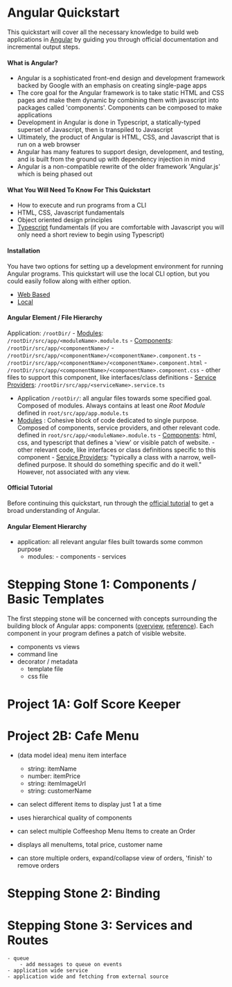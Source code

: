 # Angular Quickstart
This quickstart will cover all the necessary knowledge to build web applications in [Angular](https://angular.io/) by guiding you through official documentation and incremental output steps. 

#### What is Angular?
- Angular is a sophisticated front-end design and development framework backed by Google with an emphasis on creating single-page apps
- The core goal for the Angular framework is to take static HTML and CSS pages and make them dynamic by combining them with javascript into packages called 'components'. Components can be composed to make applications
- Development in Angular is done in Typescript, a statically-typed superset of Javascript, then is transpiled to Javascript
- Ultimately, the product of Angular is HTML, CSS, and Javascript that is run on a web browser
- Angular has many features to support design, development, and testing, and is built from the ground up with dependency injection in mind 
- Angular is a non-compatible rewrite of the older framework 'Angular.js' which is being phased out

#### What You Will Need To Know For This Quickstart
- How to execute and run programs from a CLI
- HTML, CSS, Javascript fundamentals
- Object oriented design principles
- [Typescript](https://www.typescriptlang.org/) fundamentals (if you are comfortable with Javascript you will only need a short review to begin using Typescript)

#### Installation 
You have two options for setting up a development environment for running Angular programs. This quickstart will use the local CLI option, but you could easily follow along with either option. 
- [Web Based](https://stackblitz.com/fork/angular-ivy)
- [Local](https://angular.io/guide/setup-local)

#### Angular Element / File Hierarchy
Application: `/rootDir/` 
    - [Modules](https://angular.io/guide/architecture-modules): `/rootDir/src/app/<moduleName>.module.ts`
        - [Components](https://angular.io/guide/architecture-components): `/rootDir/src/app/<componentName>/`
            - `/rootDir/src/app/<componentName>/<componentName>.component.ts` 
            - `/rootDir/src/app/<componentName>/<componentName>.component.html`
            - `/rootDir/src/app/<componentName>/<componentName>.component.css`
            - other files to support this component, like interfaces/class definitions
        - [Service Providers](https://angular.io/guide/architecture-services): `/rootDir/src/app/<serviceName>.service.ts`

- Application `/rootDir/`: all angular files towards some specified goal. Composed of modules. Always contains at least one _Root Module_ defined in `root/src/app/app.module.ts`
- [Modules](https://angular.io/guide/architecture-modules) : Cohesive block of code dedicated to single purpose. Composed of components, service providers, and other relevant code. defined in `root/src/app/<moduleName>.module.ts`
        - [Components](https://angular.io/guide/architecture-components): html, css, and typescript that defines a 'view' or visible patch of website. 
            - other relevant code, like interfaces or class definitions specific to this component 
        - [Service Providers](https://angular.io/guide/architecture-services): "typically a class with a narrow, well-defined purpose. It should do something specific and do it well." However, not associated with any view.  

#### Official Tutorial
Before continuing this quickstart, run through the [official tutorial](https://angular.io/tutorial) to get a broad understanding of Angular. 


#### Angular Element Hierarchy
- application: all relevant angular files built towards some common purpose
    - modules: 
            - components
            - services
   


# Stepping Stone 1: Components / Basic Templates
The first stepping stone will be concerned with concepts surrounding the building block of Angular apps: components ([overview](https://angular.io/guide/component-overview), [reference](https://angular.io/guide/architecture-components)). Each component in your program defines a patch of visible website.  

- components vs views
- command line 
- decorator / metadata 
    - template file
    - css file

# Project 1A: Golf Score Keeper


# Project 2B: Cafe Menu 
- (data model idea) menu item interface
    - string: itemName
    - number: itemPrice
    - string: itemImageUrl
    - string: customerName
- can select different items to display just 1 at a time

- uses hierarchical quality of components
- can select multiple Coffeeshop Menu Items to create an Order
- displays all menuItems, total price, customer name
- can store multiple orders, expand/collapse view of orders, 'finish' to remove orders

# Stepping Stone 2: Binding

# Stepping Stone 3: Services and Routes
    - queue
        - add messages to queue on events
    - application wide service
    - application wide and fetching from external source
